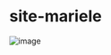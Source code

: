 ﻿# site-mariele
![image](https://user-images.githubusercontent.com/105496462/184648424-856d72da-da21-4e94-a09e-f903ed350f0e.png)
